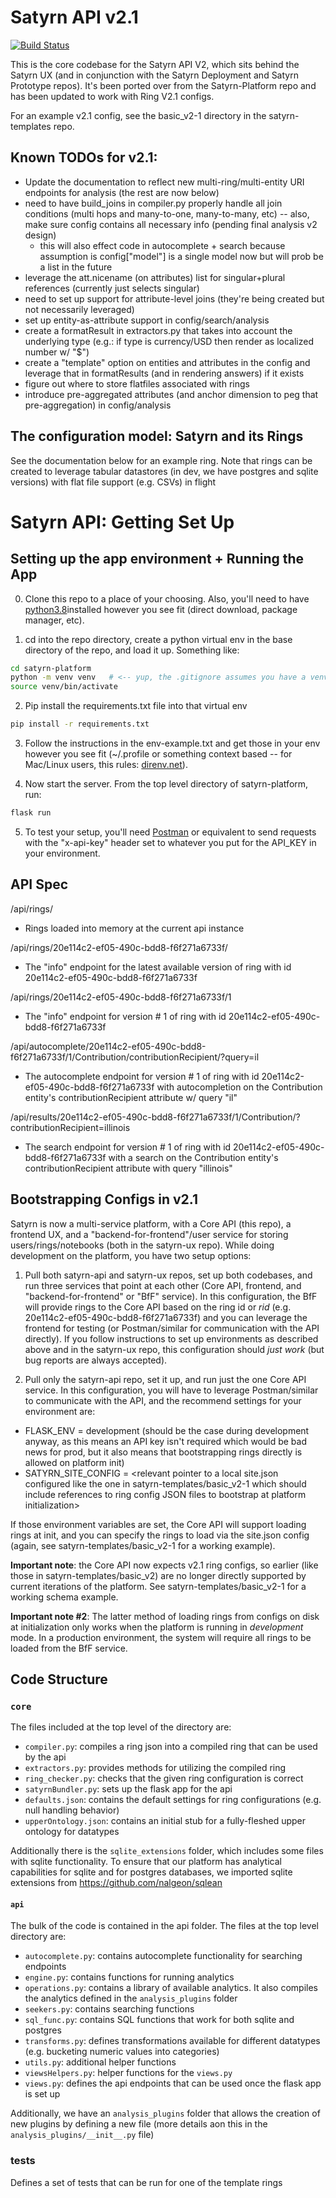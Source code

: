 # Satyrn API v2.1

[![Build Status](http://198.211.97.126:8080/job/satyrn-platform/badge/icon)](http://198.211.97.126:8080/job/satyrn-platform/)

This is the core codebase for the Satyrn API V2, which sits behind the Satyrn UX (and in conjunction with the Satyrn Deployment and Satyrn Prototype repos). It's been ported over from the Satyrn-Platform repo and has been updated to work with Ring V2.1 configs.

For an example v2.1 config, see the basic_v2-1 directory in the satyrn-templates repo.

## Known TODOs for v2.1:
 - Update the documentation to reflect new multi-ring/multi-entity URI endpoints for analysis (the rest are now below)
 - need to have build_joins in compiler.py properly handle all join conditions (multi hops and many-to-one, many-to-many, etc) -- also, make sure config contains all necessary info (pending final analysis v2 design)
    - this will also effect code in autocomplete + search because assumption is config["model"] is a single model now but will prob be a list in the future
 - leverage the att.nicename (on attributes) list for singular+plural references (currently just selects singular)
 - need to set up support for attribute-level joins (they're being created but not necessarily leveraged)
 - set up entity-as-attribute support in config/search/analysis
 - create a formatResult in extractors.py that takes into account the underlying type (e.g.: if type is currency/USD then render as localized number w/ "$")
 - create a "template" option on entities and attributes in the config and leverage that in formatResults (and in rendering answers) if it exists
 - figure out where to store flatfiles associated with rings
 - introduce pre-aggregated attributes (and anchor dimension to peg that pre-aggregation) in config/analysis

## The configuration model: Satyrn and its Rings
See the documentation below for an example ring. Note that rings can be created to leverage tabular datastores (in dev, we have postgres and sqlite versions) with flat file support (e.g. CSVs) in flight

# Satyrn API: Getting Set Up
## Setting up the app environment + Running the App
0. Clone this repo to a place of your choosing. Also, you'll need to have [python3.8](https://www.python.org/downloads/)installed however you see fit (direct download, package manager, etc).

1. cd into the repo directory, create a python virtual env in the base directory of the repo, and load it up. Something like:

```bash
cd satyrn-platform
python -m venv venv   # <-- yup, the .gitignore assumes you have a venv dir named venv
source venv/bin/activate
```

2. Pip install the requirements.txt file into that virtual env

```bash
pip install -r requirements.txt
```

3. Follow the instructions in the env-example.txt and get those in your env however you see fit (~/.profile or something context based -- for Mac/Linux users, this rules: [direnv.net](https://direnv.net)).

4. Now start the server. From the top level directory of satyrn-platform, run:

```bash
flask run
```

5. To test your setup, you'll need [Postman](https://www.postman.com/downloads/) or equivalent to send requests with the "x-api-key" header set to whatever you put for the API_KEY in your environment.

## API Spec

/api/rings/
 - Rings loaded into memory at the current api instance

/api/rings/20e114c2-ef05-490c-bdd8-f6f271a6733f/
  - The "info" endpoint for the latest available version of ring with id 20e114c2-ef05-490c-bdd8-f6f271a6733f

/api/rings/20e114c2-ef05-490c-bdd8-f6f271a6733f/1
- The "info" endpoint for version # 1 of ring with id 20e114c2-ef05-490c-bdd8-f6f271a6733f

/api/autocomplete/20e114c2-ef05-490c-bdd8-f6f271a6733f/1/Contribution/contributionRecipient/?query=il
 - The autocomplete endpoint for version # 1 of ring with id 20e114c2-ef05-490c-bdd8-f6f271a6733f with autocompletion on the Contribution entity's contributionRecipient attribute w/ query "il"

/api/results/20e114c2-ef05-490c-bdd8-f6f271a6733f/1/Contribution/?contributionRecipient=illinois
  - The search endpoint for version # 1 of ring with id 20e114c2-ef05-490c-bdd8-f6f271a6733f with a search on the Contribution entity's contributionRecipient attribute with query "illinois"

## Bootstrapping Configs in v2.1

Satyrn is now a multi-service platform, with a Core API (this repo), a frontend UX, and a "backend-for-frontend"/user service for storing users/rings/notebooks (both in the satyrn-ux repo). While doing development on the platform, you have two setup options:

1. Pull both satyrn-api and satyrn-ux repos, set up both codebases, and run three services that point at each other (Core API, frontend, and "backend-for-frontend" or "BfF" service). In this configuration, the BfF will provide rings to the Core API based on the ring id or _rid_ (e.g. 20e114c2-ef05-490c-bdd8-f6f271a6733f) and you can leverage the frontend for testing (or Postman/similar for communication with the API directly). If you follow instructions to set up environments as described above and in the satyrn-ux repo, this configuration should *just work* (but bug reports are always accepted).

2. Pull only the satyrn-api repo, set it up, and run just the one Core API service. In this configuration, you will have to leverage Postman/similar to communicate with the API, and the recommend settings for your environment are:

 - FLASK_ENV = development (should be the case during development anyway, as this means an API key isn't required which would be bad news for prod, but it also means that bootstrapping rings directly is allowed on platform init)
 - SATYRN_SITE_CONFIG = <relevant pointer to a local site.json configured like the one in satyrn-templates/basic_v2-1 which should include references to ring config JSON files to bootstrap at platform initialization>

 If those environment variables are set, the Core API will support loading rings at init, and you can specify the rings to load via the site.json config (again, see satyrn-templates/basic_v2-1 for a working example).

__Important note__: the Core API now expects v2.1 ring configs, so earlier (like those in satyrn-templates/basic_v2) are no longer directly supported by current iterations of the platform. See satyrn-templates/basic_v2-1 for a working schema example.

__Important note #2__: The latter method of loading rings from configs on disk at initialization only works when the platform is running in _development_ mode. In a production environment, the system will require all rings to be loaded from the BfF service.


## Code Structure

### `core`

The files included at the top level of the directory are:

- `compiler.py`: compiles a ring json into a compiled ring that can be used by the api
- `extractors.py`: provides methods for utilizing the compiled ring
- `ring_checker.py`: checks that the given ring configuration is correct
- `satyrnBundler.py`: sets up the flask app for the api
- `defaults.json`: contains the default settings for ring configurations (e.g. null handling behavior)
- `upperOntology.json`: contains an initial stub for a fully-fleshed upper ontology for datatypes

Additionally there is the `sqlite_extensions` folder, which includes some files with sqlite functionality. To ensure that our platform has analytical capabilities for sqlite and for postgres databases, we imported sqlite extensions from https://github.com/nalgeon/sqlean

#### `api`

The bulk of the code is contained in the api folder. The files at the top level directory are:

- `autocomplete.py`: contains autocomplete functionality for searching endpoints
- `engine.py`: contains functions for running analytics
- `operations.py`: contains a library of available analytics. It also compiles the analytics defined in the `analysis_plugins` folder
- `seekers.py`: contains searching functions
- `sql_func.py`: contains SQL functions that work for both sqlite and postgres
- `transforms.py`: defines transformations available for different datatypes (e.g. bucketing numeric values into categories)
- `utils.py`: additional helper functions
- `viewsHelpers.py`: helper functions for the `views.py`
- `views.py`: defines the api endpoints that can be used once the flask app is set up

Additionally, we have an `analysis_plugins` folder that allows the creation of new plugins by defining a new file (more details aon this in the `analysis_plugins/__init__.py` file)

### tests

Defines a set of tests that can be run for one of the template rings
